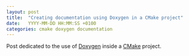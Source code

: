 ```yaml
---
layout: post
title:  "Creating documentation using Doxygen in a CMake project"
date:   YYYY-MM-DD HH:MM:SS +0100
categories: cmake doxygen documentation
---
```


Post dedicated to the use of [Doxygen](https://www.doxygen.nl/index.html)
inside a [CMake](https://cmake.org/) project.
